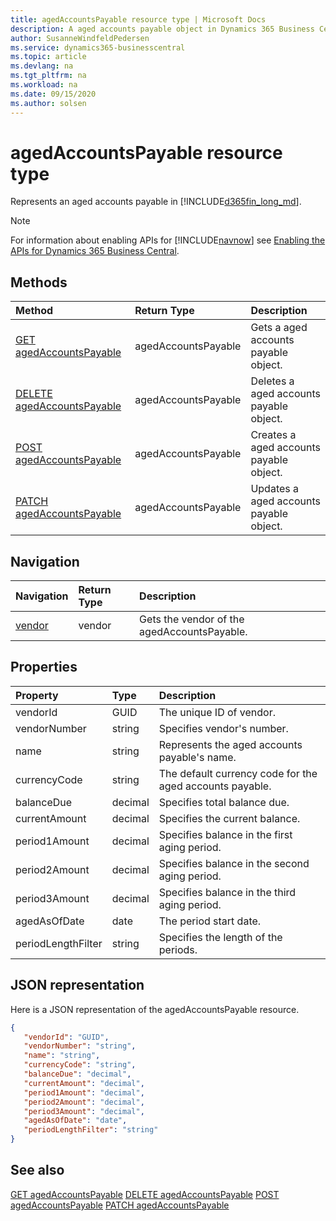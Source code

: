 ```yaml
---
title: agedAccountsPayable resource type | Microsoft Docs
description: A aged accounts payable object in Dynamics 365 Business Central.
author: SusanneWindfeldPedersen
ms.service: dynamics365-businesscentral
ms.topic: article
ms.devlang: na
ms.tgt_pltfrm: na
ms.workload: na
ms.date: 09/15/2020
ms.author: solsen
---
```


# agedAccountsPayable resource type
Represents an aged accounts payable in [!INCLUDE[d365fin_long_md](../../includes/d365fin_long_md.md)].

> [!NOTE]  
> For information about enabling APIs for [!INCLUDE[navnow](../../includes/navnow_md.md)] see [Enabling the APIs for Dynamics 365 Business Central](../enabling-apis-for-dynamics-nav.md).

## Methods

| Method              | Return Type|Description               |
|:--------------------|:-----------|:-------------------------|
|[GET agedAccountsPayable](../api/dynamics_agedAccountsPayable_Get.md)|agedAccountsPayable|Gets a aged accounts payable object.|
|[DELETE agedAccountsPayable](../api/dynamics_agedAccountsPayable_Delete.md)|agedAccountsPayable|Deletes a aged accounts payable object.|
|[POST agedAccountsPayable](../api/dynamics_agedAccountsPayable_Create.md)|agedAccountsPayable|Creates a aged accounts payable object.|
|[PATCH agedAccountsPayable](../api/dynamics_agedAccountsPayable_Update.md)|agedAccountsPayable|Updates a aged accounts payable object.|




## Navigation

| Navigation |Return Type| Description |    
|:----------|:----------|:-----------------|
|[vendor](../resources/dynamics_vendor.md)|vendor |Gets the vendor of the agedAccountsPayable.|


## Properties

| Property           | Type   |Description     |
|:-------------------|:-------|:---------------|
|vendorId|GUID|The unique ID of vendor.|
|vendorNumber|string|Specifies vendor's number.|
|name|string|Represents the aged accounts payable's name.|
|currencyCode|string|The default currency code for the aged accounts payable.|
|balanceDue|decimal|Specifies total balance due.|
|currentAmount|decimal|Specifies the current balance.|
|period1Amount|decimal|Specifies balance in the first aging period.|
|period2Amount|decimal|Specifies balance in the second aging period.|
|period3Amount|decimal|Specifies balance in the third aging period.|
|agedAsOfDate|date|The period start date.|
|periodLengthFilter|string|Specifies the length of the periods.|


## JSON representation

Here is a JSON representation of the agedAccountsPayable resource.


```json
{
   "vendorId": "GUID",
   "vendorNumber": "string",
   "name": "string",
   "currencyCode": "string",
   "balanceDue": "decimal",
   "currentAmount": "decimal",
   "period1Amount": "decimal",
   "period2Amount": "decimal",
   "period3Amount": "decimal",
   "agedAsOfDate": "date",
   "periodLengthFilter": "string"
}
```
## See also

[GET agedAccountsPayable](../api/dynamics_agedAccountsPayable_Get.md)
[DELETE agedAccountsPayable](../api/dynamics_agedAccountsPayable_Delete.md)
[POST agedAccountsPayable](../api/dynamics_agedAccountsPayable_Create.md)
[PATCH agedAccountsPayable](../api/dynamics_agedAccountsPayable_Update.md)

